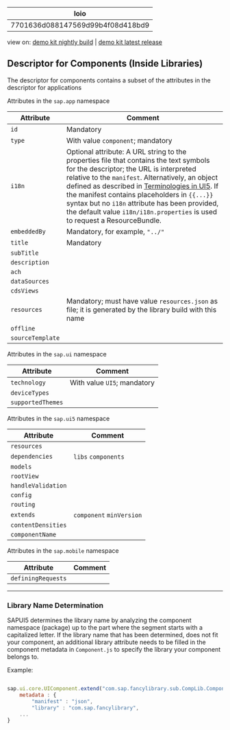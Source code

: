 <!-- loio7701636d088147569d99b4f08d418bd9 -->

| loio |
| -----|
| 7701636d088147569d99b4f08d418bd9 |

<div id="loio">

view on: [demo kit nightly build](https://openui5nightly.hana.ondemand.com/#/topic/7701636d088147569d99b4f08d418bd9) | [demo kit latest release](https://openui5.hana.ondemand.com/#/topic/7701636d088147569d99b4f08d418bd9)</div>

## Descriptor for Components \(Inside Libraries\)

The descriptor for components contains a subset of the attributes in the descriptor for applications

Attributes in the `sap.app` namespace<a name="loio7701636d088147569d99b4f08d418bd9__table_rpm_xjz_45"/>

|Attribute|Comment|
|---------|-------|
| `id` |Mandatory|
| `type` |With value `component`; mandatory|
| `i18n` |Optional attribute: A URL string to the properties file that contains the text symbols for the descriptor; the URL is interpreted relative to the `manifest`. Alternatively, an object defined as described in [Terminologies in UI5](Terminologies_in_UI5_eba8d25.md). If the manifest contains placeholders in `{{...}}` syntax but no `i18n` attribute has been provided, the default value `i18n/i18n.properties` is used to request a ResourceBundle.|
| `embeddedBy` |Mandatory, for example, `"../"` |
| `title` |Mandatory|
| `subTitle` | |
| `description` | |
| `ach` | |
| `dataSources` | |
| `cdsViews` | |
| `resources` |Mandatory; must have value `resources.json` as file; it is generated by the library build with this name|
| `offline` | |
| `sourceTemplate` | |

Attributes in the `sap.ui` namespace<a name="loio7701636d088147569d99b4f08d418bd9__table_sry_dlz_45"/>

|Attribute|Comment|
|---------|-------|
| `technology` |With value `UI5`; mandatory|
| `deviceTypes` | |
| `supportedThemes` | |

Attributes in the `sap.ui5` namespace<a name="loio7701636d088147569d99b4f08d418bd9__table_ydc_bmz_45"/>

|Attribute|Comment|
|---------|-------|
| `resources` | |
| `dependencies` | `libs` `components` |
| `models` | |
| `rootView` | |
| `handleValidation` | |
| `config` | |
| `routing` | |
| `extends` | `component` `minVersion` |
| `contentDensities` | |
| `componentName` | |

Attributes in the `sap.mobile` namespace<a name="loio7701636d088147569d99b4f08d418bd9__table_o1x_lmz_45"/>

|Attribute|Comment|
|---------|-------|
| `definingRequests` | |

***

### Library Name Determination

SAPUI5 determines the library name by analyzing the component namespace \(package\) up to the part where the segment starts with a capitalized letter. If the library name that has been determined, does not fit your component, an additional library attribute needs to be filled in the component metadata in `Component.js` to specify the library your component belongs to.

Example:

``` js

sap.ui.core.UIComponent.extend("com.sap.fancylibrary.sub.CompLib.Component", {
    metadata : {
        "manifest" : "json",
        "library" : "com.sap.fancylibrary",
    ...
}
```

